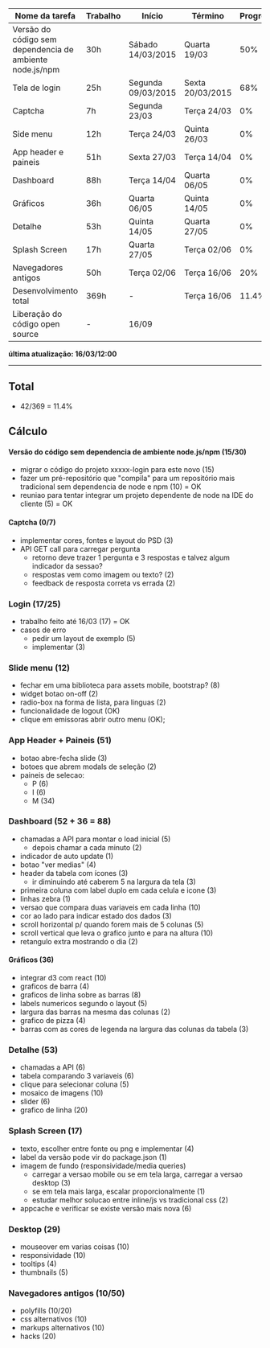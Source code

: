 Nome da tarefa | Trabalho | Início | Término | Progresso |
---------------|----------|--------|---------|--------------------|
Versão do código sem dependencia de ambiente node.js/npm | 30h | Sábado 14/03/2015 | Quarta 19/03 | 50% |
Tela de login | 25h | Segunda 09/03/2015 | Sexta 20/03/2015 | 68% |
Captcha | 7h | Segunda 23/03 | Terça 24/03 | 0% |
Side menu | 12h | Terça 24/03 | Quinta 26/03 | 0% |
App header e paineis | 51h | Sexta 27/03 | Terça 14/04 | 0% |
Dashboard | 88h | Terça 14/04 | Quarta 06/05 | 0% |
Gráficos | 36h | Quarta 06/05 | Quinta 14/05 | 0% |
Detalhe | 53h | Quinta 14/05 | Quarta 27/05 | 0% |
Splash Screen | 17h | Quarta 27/05 | Terça 02/06 | 0% |
Navegadores antigos | 50h | Terça 02/06 | Terça 16/06 | 20% |
Desenvolvimento total | 369h | - | Terça 16/06 | 11.4% |
Liberação do código open source | - | 16/09 |  |  |

__última atualização: 16/03/12:00__

-----

Total 
-----
- 42/369 = 11.4%

Cálculo
-------

#### Versão do código sem dependencia de ambiente node.js/npm (15/30)

- migrar o código do projeto xxxxx-login para este novo (15)
- fazer um pré-repositório que "compila" para um repositório mais tradicional sem dependencia de node e npm (10) = OK
- reuniao para tentar integrar um projeto dependente de node na IDE do cliente (5) = OK

#### Captcha (0/7)

- implementar cores, fontes e layout do PSD (3)
- API GET call para carregar pergunta
    - retorno deve trazer 1 pergunta e 3 respostas e talvez algum indicador da sessao?
    - respostas vem como imagem ou texto? (2)
    - feedback de resposta correta vs errada (2)

### Login (17/25)

- trabalho feito até 16/03 (17) = OK
- casos de erro
    - pedir um layout de exemplo (5)
    - implementar (3)

### Slide menu (12)

- fechar em uma biblioteca para assets mobile, bootstrap? (8)
- widget botao on-off (2)
- radio-box na forma de lista, para linguas (2)
- funcionalidade de logout (OK)
- clique em emissoras abrir outro menu (OK);

### App Header + Paineis (51)
- botao abre-fecha slide (3)
- botoes que abrem modals de seleção (2)
- paineis de selecao:
    - P (6)
    - I (6)
    - M (34)

### Dashboard (52 + 36 = 88)
- chamadas a API para montar o load inicial (5)
    - depois chamar a cada minuto (2)
- indicador de auto update (1)
- botao "ver medias" (4)
- header da tabela com ícones (3)
    - ir diminuindo até caberem 5 na largura da tela (3)
- primeira coluna com label duplo em cada celula e icone (3)
- linhas zebra (1)
- versao que compara duas variaveis em cada linha (10)
- cor ao lado para indicar estado dos dados (3)
- scroll horizontal p/ quando forem mais de 5 colunas (5)
- scroll vertical que leva o grafico junto e para na altura (10)
- retangulo extra mostrando o dia (2)

#### Gráficos (36)
- integrar d3 com react (10)
- graficos de barra (4)
- graficos de linha sobre as barras (8)
- labels numericos segundo o layout (5)
- largura das barras na mesma das colunas (2)
- grafico de pizza (4)
- barras com as cores de legenda na largura das colunas da tabela (3)

### Detalhe (53)
- chamadas a API (6)
- tabela comparando 3 variaveis (6)
- clique para selecionar coluna (5)
- mosaico de imagens (10)
- slider (6)
- grafico de linha (20)


### Splash Screen (17)
- texto, escolher entre fonte ou png e implementar (4)
- label da versão pode vir do package.json (1)
- imagem de fundo (responsividade/media queries)
    - carregar a versao mobile ou se em tela larga, carregar a versao desktop (3)
    - se em tela mais larga, escalar proporcionalmente (1)
    - estudar melhor solucao entre inline/js vs tradicional css (2)
- appcache e verificar se existe versão mais nova (6)

### Desktop (29)
- mouseover em varias coisas (10)
- responsividade (10)
- tooltips (4)
- thumbnails (5)

### Navegadores antigos (10/50)
- polyfills (10/20)
- css alternativos (10)
- markups alternativos (10)
- hacks (20)
